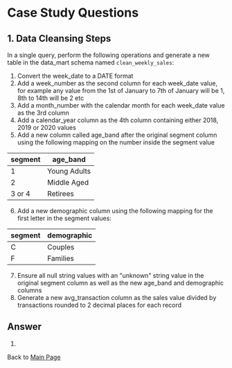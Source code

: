 # Case Study Questions

## 1. Data Cleansing Steps

In a single query, perform the following operations and generate a new table in the data_mart schema named ```clean_weekly_sales```:

1. Convert the week_date to a DATE format
2. Add a week_number as the second column for each week_date value, for example any value from the 1st of January to 7th of January will be 1, 8th to 14th will be 2 etc
3. Add a month_number with the calendar month for each week_date value as the 3rd column
4. Add a calendar_year column as the 4th column containing either 2018, 2019 or 2020 values
5. Add a new column called age_band after the original segment column using the following mapping on the number inside the segment value

|segment|	age_band|
|---|---|
|1	|Young Adults|
|2	|Middle Aged|
|3 or 4	|Retirees|

6. Add a new demographic column using the following mapping for the first letter in the segment values:

|segment	|demographic|
|---|---|
|C	|Couples|
|F|	Families|

7. Ensure all null string values with an "unknown" string value in the original segment column as well as the new age_band and demographic columns
8. Generate a new avg_transaction column as the sales value divided by transactions rounded to 2 decimal places for each record

## Answer

1.

Back to [Main Page](https://github.com/eunikehp/SQL-Case-Studies/blob/main/Case%20Study%20%235:%20Data%20Mart/Main%20Page.md)
